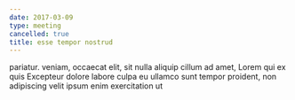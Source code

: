 ```yaml
---
date: 2017-03-09
type: meeting
cancelled: true
title: esse tempor nostrud
---
```

pariatur. veniam, occaecat elit, sit nulla aliquip cillum ad amet, Lorem qui ex quis Excepteur dolore labore culpa eu ullamco sunt tempor proident, non adipiscing velit ipsum enim exercitation ut